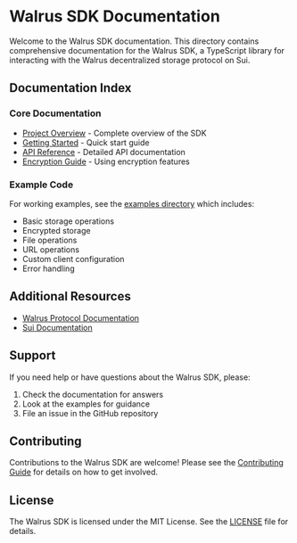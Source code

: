 # Walrus SDK Documentation

Welcome to the Walrus SDK documentation. This directory contains comprehensive documentation for the Walrus SDK, a TypeScript library for interacting with the Walrus decentralized storage protocol on Sui.

## Documentation Index

### Core Documentation

- [Project Overview](./project.md) - Complete overview of the SDK
- [Getting Started](./getting-started.md) - Quick start guide
- [API Reference](./api-reference.md) - Detailed API documentation
- [Encryption Guide](./encryption.md) - Using encryption features

### Example Code

For working examples, see the [examples directory](../examples/) which includes:

- Basic storage operations
- Encrypted storage
- File operations
- URL operations
- Custom client configuration
- Error handling

## Additional Resources

- [Walrus Protocol Documentation](https://docs.walrus.site/)
- [Sui Documentation](https://docs.sui.io/)

## Support

If you need help or have questions about the Walrus SDK, please:

1. Check the documentation for answers
2. Look at the examples for guidance
3. File an issue in the GitHub repository

## Contributing

Contributions to the Walrus SDK are welcome! Please see the [Contributing Guide](./project.md#contributing) for details on how to get involved.

## License

The Walrus SDK is licensed under the MIT License. See the [LICENSE](../LICENSE) file for details. 